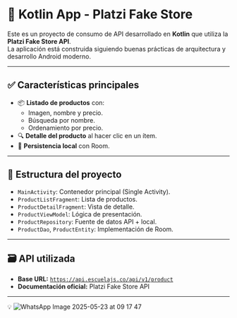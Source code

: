 # 📱 Kotlin App - Platzi Fake Store

Este es un proyecto de consumo de API desarrollado en **Kotlin** que utiliza la **Platzi Fake Store API**.  
La aplicación está construida siguiendo buenas prácticas de arquitectura y desarrollo Android moderno.

---

## ✅ Características principales

- 📦 **Listado de productos** con:
  - Imagen, nombre y precio.
  - Búsqueda por nombre.
  - Ordenamiento por precio.
- 🔍 **Detalle del producto** al hacer clic en un ítem.
- 💾 **Persistencia local** con Room.

---

## 🔧 Estructura del proyecto

- `MainActivity`: Contenedor principal (Single Activity).
- `ProductListFragment`: Lista de productos.
- `ProductDetailFragment`: Vista de detalle.
- `ProductViewModel`: Lógica de presentación.
- `ProductRepository`: Fuente de datos API + local.
- `ProductDao`, `ProductEntity`: Implementación de Room.

---

## 🗃️ API utilizada

- **Base URL:** [`https://api.escuelajs.co/api/v1/product`](https://api.escuelajs.co/api/v1/product)  
- **Documentación oficial:** Platzi Fake Store API

---

💡 
![WhatsApp Image 2025-05-23 at 09 17 47](https://github.com/user-attachments/assets/6b3cdbcc-0b19-416b-99cd-33a8e7598629)
